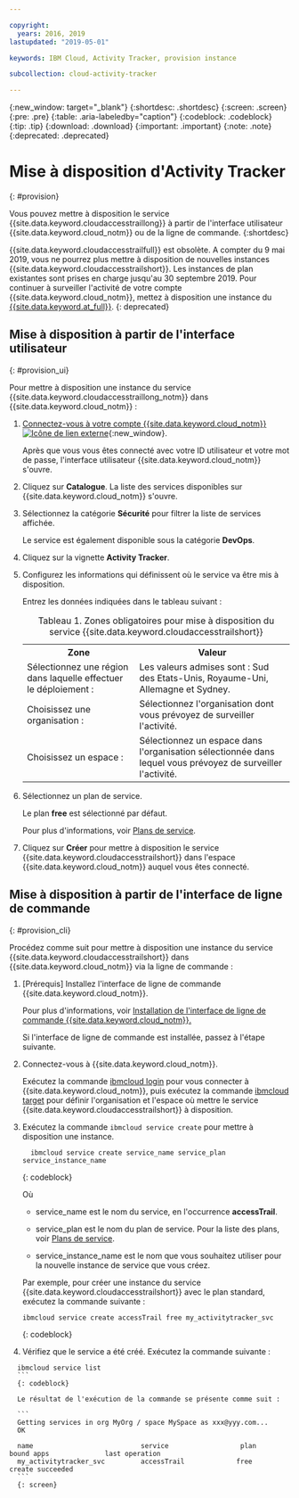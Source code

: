 ```yaml
---

copyright:
  years: 2016, 2019
lastupdated: "2019-05-01"

keywords: IBM Cloud, Activity Tracker, provision instance

subcollection: cloud-activity-tracker

---
```


{:new_window: target="_blank"}
{:shortdesc: .shortdesc}
{:screen: .screen}
{:pre: .pre}
{:table: .aria-labeledby="caption"}
{:codeblock: .codeblock}
{:tip: .tip}
{:download: .download}
{:important: .important}
{:note: .note}
{:deprecated: .deprecated}


# Mise à disposition d'Activity Tracker
{: #provision}

Vous pouvez mettre à disposition le service {{site.data.keyword.cloudaccesstraillong}} à partir de l'interface utilisateur {{site.data.keyword.cloud_notm}} ou de la ligne de commande.
{:shortdesc}

{{site.data.keyword.cloudaccesstrailfull}} est obsolète. A compter du 9 mai 2019, vous ne pourrez plus mettre à disposition de nouvelles instances {{site.data.keyword.cloudaccesstrailshort}}. Les instances de plan existantes sont prises en charge jusqu'au 30 septembre 2019. Pour continuer à surveiller l'activité de votre compte {{site.data.keyword.cloud_notm}}, mettez à disposition une instance du [{{site.data.keyword.at_full}}](/docs/services/Activity-Tracker-with-LogDNA?topic=logdnaat-getting-started#getting-started).
{: deprecated}

## Mise à disposition à partir de l'interface utilisateur
{: #provision_ui}

Pour mettre à disposition une instance du service {{site.data.keyword.cloudaccesstraillong_notm}} dans {{site.data.keyword.cloud_notm}} :

1. [Connectez-vous à votre compte {{site.data.keyword.cloud_notm}} ![Icône de lien externe](../../icons/launch-glyph.svg "Icône de lien externe")](https://cloud.ibm.com/login){:new_window}.
    
	Après que vous vous êtes connecté avec votre ID utilisateur et votre mot de passe, l'interface utilisateur {{site.data.keyword.cloud_notm}} s'ouvre.

2. Cliquez sur **Catalogue**. La liste des services disponibles sur {{site.data.keyword.cloud_notm}} s'ouvre.

3. Sélectionnez la catégorie **Sécurité** pour filtrer la liste de services affichée.

    Le service est également disponible sous la catégorie **DevOps**.

4. Cliquez sur la vignette **Activity Tracker**.

5. Configurez les informations qui définissent où le service va être mis à disposition. 

    Entrez les données indiquées dans le tableau suivant : 

    <table>
	  <caption>Tableau 1. Zones obligatoires pour mise à disposition du service {{site.data.keyword.cloudaccesstrailshort}}</caption>
	  <tr>
	    <th>Zone</th>
		<th>Valeur</th>
	  </tr>
	  <tr>
	    <td>Sélectionnez une région dans laquelle effectuer le déploiement :</td>
		<td>Les valeurs admises sont : Sud des Etats-Unis, Royaume-Uni, Allemagne et Sydney.</td>
	  </tr>
	  <tr>
	    <td>Choisissez une organisation :</td>
		<td>Sélectionnez l'organisation dont vous prévoyez de surveiller l'activité.</td>
	  </tr>
	  <tr>
	    <td>Choisissez un espace :</td>
		<td>Sélectionnez un espace dans l'organisation sélectionnée dans lequel vous prévoyez de surveiller l'activité.</td>
	  </tr>
	</table>

6. Sélectionnez un plan de service. 

    Le plan **free** est sélectionné par défaut.

    Pour plus d'informations, voir [Plans de service](/docs/services/cloud-activity-tracker/how-to?topic=cloud-activity-tracker-change_plan#change_plan).
	
7. Cliquez sur **Créer** pour mettre à disposition le service {{site.data.keyword.cloudaccesstrailshort}} dans l'espace {{site.data.keyword.cloud_notm}} auquel vous êtes connecté.
  
 

## Mise à disposition à partir de l'interface de ligne de commande
{: #provision_cli}

Procédez comme suit pour mettre à disposition une instance du service {{site.data.keyword.cloudaccesstrailshort}} dans {{site.data.keyword.cloud_notm}} via la ligne de commande :

1. [Prérequis] Installez l'interface de ligne de commande {{site.data.keyword.cloud_notm}}.

   Pour plus d'informations, voir [Installation de l'interface de ligne de commande {{site.data.keyword.cloud_notm}}.](/docs/cli?topic=cloud-cli-ibmcloud-cli#ibmcloud-cli)
   
   Si l'interface de ligne de commande est installée, passez à l'étape suivante.
    
2. Connectez-vous à {{site.data.keyword.cloud_notm}}. 

    Exécutez la commande [ibmcloud login](/docs/cli/reference/ibmcloud?topic=cloud-cli-ibmcloud_cli#ibmcloud_login) pour vous connecter à {{site.data.keyword.cloud_notm}}, puis exécutez la commande [ibmcloud target](/docs/cli/reference/ibmcloud?topic=cloud-cli-ibmcloud_cli#ibmcloud_target) pour définir l'organisation et l'espace où mettre le service {{site.data.keyword.cloudaccesstrailshort}} à disposition.
	
3. Exécutez la commande `ibmcloud service create` pour mettre à disposition une instance.

    ```
	  ibmcloud service create service_name service_plan service_instance_name
    ```
	  {: codeblock}
	
	  Où
	
	  * service_name est le nom du service, en l'occurrence **accessTrail**.

	  * service_plan est le nom du plan de service. Pour la liste des plans, voir [Plans de service](/docs/services/cloud-activity-tracker/how-to?topic=cloud-activity-tracker-change_plan#change_plan).

	  * service_instance_name est le nom que vous souhaitez utiliser pour la nouvelle instance de service que vous créez.

	  Par exemple, pour créer une instance du service {{site.data.keyword.cloudaccesstrailshort}} avec le plan standard, exécutez la commande suivante :
	
	  ```
	  ibmcloud service create accessTrail free my_activitytracker_svc
	  ```
	  {: codeblock}
	
4. Vérifiez que le service a été créé. Exécutez la commande suivante :

  ```	
	ibmcloud service list
	```
	{: codeblock}
	
	Le résultat de l'exécution de la commande se présente comme suit :
	
	```
    Getting services in org MyOrg / space MySpace as xxx@yyy.com...
    OK
    
    name                           service                  plan                   bound apps              last operation
    my_activitytracker_svc         accessTrail             free                                            create succeeded
	```
	{: screen}

	




